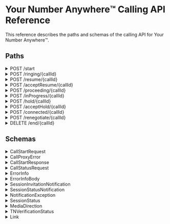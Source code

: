 # Your Number Anywhere™️ Calling API Reference

This reference describes the paths and schemas of the calling API for Your Number Anywhere™️.

## Paths

<details>
  <summary><a id="start">POST /start</a></summary>
<br />
  
**Description**: start a call using the specified from/to number

**Parameters**

| Name | Located in | Description | Required | Schema |
| ---- | ---------- | ----------- | -------- | ---- |
| Authorization | header | Your access token as Bearer Token | Yes | string |
| X-Authorization | header | PoP token generated for every request | No | string |
| x-transaction-id | header | The transaction ID is GUID. Represents the API transaction, for use in debugging. | No | string |

**Responses**

| Code | Description | Content Type | Schema |
| ---- | ----------- | ------------ | ------ |
| 200 | OK | application/json | [ErrorInfo](#ErrorInfo) object |
| 400 | Invalid input | application/json | [ErrorInfo](#ErrorInfo) object |
| 401 | Unauthorized | application/json | [ErrorInfo](#ErrorInfo) object |
| 403 | Forbidden | application/json | [ErrorInfo](#ErrorInfo) object |
| 404 | Not found | application/json | [ErrorInfo](#ErrorInfo) object |
| 408 | Request Timeout | application/json | [ErrorInfo](#ErrorInfo) object |
| 500 | Service unavailable | application/json | [ErrorInfo](#ErrorInfo) object |

</details>

<details>
  <summary><a id="ringing">POST /ringing/{callId}</a></summary>
<br />
  
**Description:** update call status to ringing

**Parameters**

| Name | Located in | Description | Required | Schema |
| ---- | ---------- | ----------- | -------- | ---- |
| Authorization | header | Your access token as Bearer Token | Yes | string |
| X-Authorization | header | PoP token generated for every request | Yes | string |
| x-transaction-id | header | The transaction ID is GUID. Represents the API transaction, for use in debugging. | No | string |
| callId | path | callId | Yes | string |

**Responses**

| Code | Description | Content Type | Schema |
| ---- | ----------- | ------------ | ------ |
| 200 | OK | application/json | [ErrorInfo](#ErrorInfo) object |
| 400 | Invalid input | application/json | [ErrorInfo](#ErrorInfo) object |
| 401 | Unauthorized | application/json | [ErrorInfo](#ErrorInfo) object |
| 403 | Forbidden | application/json | [ErrorInfo](#ErrorInfo) object |
| 404 | Not found | application/json | [ErrorInfo](#ErrorInfo) object |
| 408 | Request Timeout | application/json | [ErrorInfo](#ErrorInfo) object |
| 500 | Service unavailable | application/json | [ErrorInfo](#ErrorInfo) object |

</details>

<details>
  <summary><a id="resume">POST /resume/{callId}</a></summary>
<br />
  
**Description:** update call status to Resume

**Parameters**

| Name | Located in | Description | Required | Schema |
| ---- | ---------- | ----------- | -------- | ---- |
| Authorization | header | Your access token as Bearer Token | Yes | string |
| X-Authorization | header | PoP token generated for every request | Yes | string |
| x-transaction-id | header | The transaction ID is GUID. Represents the API transaction, for use in debugging. | No | string |
| callId | path | callId | Yes | string |

**Responses**

| Code | Description | Content Type | Schema |
| ---- | ----------- | ------------ | ------ |
| 200 | OK | application/json | [ErrorInfo](#ErrorInfo) object |
| 400 | Invalid input | application/json | [ErrorInfo](#ErrorInfo) object |
| 401 | Unauthorized | application/json | [ErrorInfo](#ErrorInfo) object |
| 403 | Forbidden | application/json | [ErrorInfo](#ErrorInfo) object |
| 404 | Not found | application/json | [ErrorInfo](#ErrorInfo) object |
| 408 | Request Timeout | application/json | [ErrorInfo](#ErrorInfo) object |
| 500 | Service unavailable | application/json | [ErrorInfo](#ErrorInfo) object |

</details>

<details>
  <summary><a id="acceptResume">POST /acceptResume/{callId}</a></summary>
<br />
  
**Description:** Accept Resume request

**Parameters**

| Name | Located in | Description | Required | Schema |
| ---- | ---------- | ----------- | -------- | ---- |
| Authorization | header | Your access token as Bearer Token | Yes | string |
| X-Authorization | header | PoP token generated for every request | Yes | string |
| x-transaction-id | header | The transaction ID is GUID. Represents the API transaction, for use in debugging. | No | string |
| callId | path | callId | Yes | string |

**Responses**

| Code | Description | Content Type | Schema |
| ---- | ----------- | ------------ | ------ |
| 200 | OK | application/json | [ErrorInfo](#ErrorInfo) object |
| 400 | Invalid input | application/json | [ErrorInfo](#ErrorInfo) object |
| 401 | Unauthorized | application/json | [ErrorInfo](#ErrorInfo) object |
| 403 | Forbidden | application/json | [ErrorInfo](#ErrorInfo) object |
| 404 | Not found | application/json | [ErrorInfo](#ErrorInfo) object |
| 408 | Request Timeout | application/json | [ErrorInfo](#ErrorInfo) object |
| 500 | Service unavailable | application/json | [ErrorInfo](#ErrorInfo) object |

</details>

<details>
  <summary><a id="proceeding">POST /proceeding/{callId}</a></summary>
<br />
  
**Description:** update call status to Proceeding

**Parameters**

| Name | Located in | Description | Required | Schema |
| ---- | ---------- | ----------- | -------- | ---- |
| Authorization | header | Your access token as Bearer Token | Yes | string |
| X-Authorization | header | PoP token generated for every request | Yes | string |
| x-transaction-id | header | The transaction ID is GUID. Represents the API transaction, for use in debugging. | No | string |
| callId | path | callId | Yes | string |

**Responses**

| Code | Description | Content Type | Schema |
| ---- | ----------- | ------------ | ------ |
| 200 | OK | application/json | [ErrorInfo](#ErrorInfo) object |
| 400 | Invalid input | application/json | [ErrorInfo](#ErrorInfo) object |
| 401 | Unauthorized | application/json | [ErrorInfo](#ErrorInfo) object |
| 403 | Forbidden | application/json | [ErrorInfo](#ErrorInfo) object |
| 404 | Not found | application/json | [ErrorInfo](#ErrorInfo) object |
| 408 | Request Timeout | application/json | [ErrorInfo](#ErrorInfo) object |
| 500 | Service unavailable | application/json | [ErrorInfo](#ErrorInfo) object |

</details>

<details>
  <summary><a id="inProgress">POST /inProgress/{callId}</a></summary>
<br />
  
**Description:** update call status to InProgress

**Parameters**

| Name | Located in | Description | Required | Schema |
| ---- | ---------- | ----------- | -------- | ---- |
| Authorization | header | Your access token as Bearer Token | Yes | string |
| X-Authorization | header | PoP token generated for every request | Yes | string |
| x-transaction-id | header | The transaction ID is GUID. Represents the API transaction, for use in debugging. | No | string |
| callId | path | callId | Yes | string |

**Responses**

| Code | Description | Content Type | Schema |
| ---- | ----------- | ------------ | ------ |
| 200 | OK | application/json | [ErrorInfo](#ErrorInfo) object |
| 400 | Invalid input | application/json | [ErrorInfo](#ErrorInfo) object |
| 401 | Unauthorized | application/json | [ErrorInfo](#ErrorInfo) object |
| 403 | Forbidden | application/json | [ErrorInfo](#ErrorInfo) object |
| 404 | Not found | application/json | [ErrorInfo](#ErrorInfo) object |
| 408 | Request Timeout | application/json | [ErrorInfo](#ErrorInfo) object |
| 500 | Service unavailable | application/json | [ErrorInfo](#ErrorInfo) object |

</details>

<details>
  <summary><a id="hold">POST /hold/{callId}</a></summary>
<br />
  
**Description:** update call status to Hold

**Parameters**

| Name | Located in | Description | Required | Schema |
| ---- | ---------- | ----------- | -------- | ---- |
| Authorization | header | Your access token as Bearer Token | Yes | string |
| X-Authorization | header | PoP token generated for every request | Yes | string |
| x-transaction-id | header | The transaction ID is GUID. Represents the API transaction, for use in debugging. | No | string |
| callId | path | callId | Yes | string |

**Responses**

| Code | Description | Content Type | Schema |
| ---- | ----------- | ------------ | ------ |
| 200 | OK | application/json | [ErrorInfo](#ErrorInfo) object |
| 400 | Invalid input | application/json | [ErrorInfo](#ErrorInfo) object |
| 401 | Unauthorized | application/json | [ErrorInfo](#ErrorInfo) object |
| 403 | Forbidden | application/json | [ErrorInfo](#ErrorInfo) object |
| 404 | Not found | application/json | [ErrorInfo](#ErrorInfo) object |
| 408 | Request Timeout | application/json | [ErrorInfo](#ErrorInfo) object |
| 500 | Service unavailable | application/json | [ErrorInfo](#ErrorInfo) object |

</details>

<details>
  <summary><a id="acceptHold">POST /acceptHold/{callId}</a></summary>
<br />
  
**Description:** Accept hold request

**Parameters**

| Name | Located in | Description | Required | Schema |
| ---- | ---------- | ----------- | -------- | ---- |
| Authorization | header | Your access token as Bearer Token | Yes | string |
| X-Authorization | header | PoP token generated for every request | Yes | string |
| x-transaction-id | header | The transaction ID is GUID. Represents the API transaction, for use in debugging. | No | string |
| callId | path | callId | Yes | string |

**Responses**

| Code | Description | Content Type | Schema |
| ---- | ----------- | ------------ | ------ |
| 200 | OK | application/json | [ErrorInfo](#ErrorInfo) object |
| 400 | Invalid input | application/json | [ErrorInfo](#ErrorInfo) object |
| 401 | Unauthorized | application/json | [ErrorInfo](#ErrorInfo) object |
| 403 | Forbidden | application/json | [ErrorInfo](#ErrorInfo) object |
| 404 | Not found | application/json | [ErrorInfo](#ErrorInfo) object |
| 408 | Request Timeout | application/json | [ErrorInfo](#ErrorInfo) object |
| 500 | Service unavailable | application/json | [ErrorInfo](#ErrorInfo) object |

</details>

<details>
  <summary><a id="connected">POST /connected/{callId}</a></summary>
<br />
  
**Description:** update call status to Connected

**Parameters**

| Name | Located in | Description | Required | Schema |
| ---- | ---------- | ----------- | -------- | ---- |
| Authorization | header | Your access token as Bearer Token | Yes | string |
| X-Authorization | header | PoP token generated for every request | Yes | string |
| x-transaction-id | header | The transaction ID is GUID. Represents the API transaction, for use in debugging. | No | string |
| callId | path | callId | Yes | string |

**Responses**

| Code | Description | Content Type | Schema |
| ---- | ----------- | ------------ | ------ |
| 200 | OK | application/json | [ErrorInfo](#ErrorInfo) object |
| 400 | Invalid input | application/json | [ErrorInfo](#ErrorInfo) object |
| 401 | Unauthorized | application/json | [ErrorInfo](#ErrorInfo) object |
| 403 | Forbidden | application/json | [ErrorInfo](#ErrorInfo) object |
| 404 | Not found | application/json | [ErrorInfo](#ErrorInfo) object |
| 408 | Request Timeout | application/json | [ErrorInfo](#ErrorInfo) object |
| 500 | Service unavailable | application/json | [ErrorInfo](#ErrorInfo) object |

</details>

<details>
  <summary><a id="renegotiate">POST /renegotiate/{callId}</a></summary>
<br />
  
**Description:** update call status to for sdp renegotiation

**Parameters**

| Name | Located in | Description | Required | Schema |
| ---- | ---------- | ----------- | -------- | ---- |
| Authorization | header | Your access token as Bearer Token | Yes | string |
| X-Authorization | header | PoP token generated for every request | Yes | string |
| x-transaction-id | header | The transaction ID is GUID. Represents the API transaction, for use in debugging. | No | string |
| callId | path | callId | Yes | string |

**Responses**

| Code | Description | Content Type | Schema |
| ---- | ----------- | ------------ | ------ |
| 200 | OK | application/json | [ErrorInfo](#ErrorInfo) object |
| 400 | Invalid input | application/json | [ErrorInfo](#ErrorInfo) object |
| 401 | Unauthorized | application/json | [ErrorInfo](#ErrorInfo) object |
| 403 | Forbidden | application/json | [ErrorInfo](#ErrorInfo) object |
| 404 | Not found | application/json | [ErrorInfo](#ErrorInfo) object |
| 408 | Request Timeout | application/json | [ErrorInfo](#ErrorInfo) object |
| 500 | Service unavailable | application/json | [ErrorInfo](#ErrorInfo) object |

</details>

<details>
  <summary><a id="end">DELETE /end/{callId}</a></summary>
<br />
  
**Description:** end call

**Parameters**

| Name | Located in | Description | Required | Schema |
| ---- | ---------- | ----------- | -------- | ---- |
| Authorization | header | Your access token as Bearer Token | Yes | string |
| X-Authorization | header | PoP token generated for every request | Yes | string |
| x-transaction-id | header | The transaction ID is GUID. Represents the API transaction, for use in debugging. | No | string |
| conference | header | conference | No | string |
| reason | header | reason for ending call | No | string |
| callId | path | callId | Yes | string |

**Responses**

| Code | Description | Content Type | Schema |
| ---- | ----------- | ------------ | ------ |
| 200 | OK | application/json | [ErrorInfo](#ErrorInfo) object |
| 400 | Invalid input | application/json | [ErrorInfo](#ErrorInfo) object |
| 401 | Unauthorized | application/json | [ErrorInfo](#ErrorInfo) object |
| 403 | Forbidden | application/json | [ErrorInfo](#ErrorInfo) object |
| 404 | Not found | application/json | [ErrorInfo](#ErrorInfo) object |
| 408 | Request Timeout | application/json | [ErrorInfo](#ErrorInfo) object |
| 500 | Service unavailable | application/json | [ErrorInfo](#ErrorInfo) object |

</details>

## Schemas

<details>
  <summary><a id="CallStartRequest">CallStartRequest</a></summary>
<br />
  
Type: object

Properties: (required properties indicated with *)
| Property | Type | Description | Example |
| -------- | ---- | ----------- | ------- |
| to* | string | Destination address/msisdn | 14254369410 |
| from* | string | Originator address/msisdn | 14254369410 |
| sdp* | string | SDP (Session Description Protocol) Offer | example |
| clientCorrelator | string | Unique identifier used for any service requests for a given call | a777980f-9e7a-4f4a-ae26-22feb3964399 |    

</details>

<details>
  <summary><a id="CallProxyError">CallProxyError</a></summary>
<br />
  
Type: object

Properties: (required properties indicated with *)
| Property | Type | Description | Default |
| -------- | ---- | ----------- | ------- |
| returnCode | integer | return code , can be different from http response code | 500 |
| status | string | status message | INTERNAL_SERVER_ERROR |

</details>

<details>
  <summary><a id="CallStartResponse">CallStartResponse</a></summary>
<br />

Description: Response for Start Call API

Type: object

Properties: (required properties indicated with *)
| Property | Type | Description | Example |
| -------- | ---- | ----------- | ------- |
| to* | string | msisdn to call | 14254369410 |
| from* | string | msisdn calling from | 14254369410 |
| callId* | string | Unique identifier for created call | 0AEE1B58BAEEDA3EABA42B32EBB3DFE08B9CAF405EAF8EEDDEFADF20FE987F404EFC3ECE1BDE7F80BE8D |
| clientCorrelator | string | Unique identifier used for any service requests for a given call | a777980f-9e7a-4f4a-ae26-22feb3964399 |

</details>

<details>
  <summary><a id="CallStatusRequest">CallStatusRequest</a></summary>
<br />

Type: object

Properties:
| Property | Type |
| -------- | ---- |
| sdp | string |

</details>

<details>
  <summary><a id="ErrorInfo">ErrorInfo</a></summary>
<br />

Type: object

Properties:
| Property | Type |
| -------- | ---- |
| errors | array of [ErrorInfoBody](#ErrorInfoBody) objects |

</details>

<details>
  <summary><a id="ErrorInfoBody">ErrorInfoBody</a></summary>
<br />

Type: object

Properties:
| Property | Type | Description |
| -------- | ---- | ----------- |
| reasonCode | string | Error identification code |
| systemMessage | string | System message error |
| userMessage | string | Detailed error description |

</details>

<details>
  <summary><a id="SessionInvitationNotification">SessionInvitationNotification</a></summary>
<br />

Description: When MO starts the call using '/start' MT receives IncomingCallNotification over WSS. So please make sure to have the WSS open on MT. Use this schema to parse the notification. Do not include offer as part of model data to parse the json, since it has inconsistentcy to represent mediaIndicator items. 

Type: object

Properties: (required properties indicated with *)
| Property | Type | Description | Example |
| -------- | ---- | ----------- | ------- |
| originatorAddress* | string | Address (e.g. ‘sip’ URI, ‘tel’ URI, ‘acr’ URI) of the originator | tel:+911234567890 |
| originatorName | string | Friendly name of the call originator | originator |
| receiverAddress | string | Address (e.g. ‘sip’ URI, ‘tel’ URI, ‘acr’ URI) of the originator | tel:+911234567899 |
| receiverName | string | Friendly name of the call receiver | receive |
| callObjectRef | string | The reference to the call object |  |
| sdp | string | optional. SDP |   |
| verificationStatus | TNVerificationStatus object |   |   |
| serverCorrelator | string | A correlator that the server instructs the client to use for end to end correlation. The server shall use the end to end correlator generated by the network to signal the client to use it for end to end correlation. This field can be used in the Quality-of-Experience (QoE) reports |  |

</details>

<details>
  <summary><a id="SessionStatusNotification">SessionStatusNotification</a></summary>
<br />

Description: When MO starts the call using '/start' MT receives IncomingCallNotification over WSS. MO recieves further call status notifications, e.g. Ringing, InProgress, Connected, etc. over WSS. So please make sure to have the WSS open on MO. Use this schema to parse the notification.

Type: object

Properties:
| Property | Type | Description |
| -------- | ---- | ----------- |
| status* | SessionStatus object |  |
| responseCode | integer | Indicates corresponding SIP response code, mainly used for provisional responses (status set to InProgress) |
| sdp | string | SDP |
| receiverName | string | Name of the receiver |
| receiverAddress | string | Address (e.g. ‘sip’ URI, ‘tel’ URI, ‘acr’ URI) of the receiver |
| callObjectRef | string | Call object reference in URL format |
| transferTargetName | string | Name of the participant to whom the call has been transferred |
| transferTargetAddress | string | Address of the participant to whom the call has been transferred in URL format |
| diversionAddress | string | format: URL |
| notificationReference | object | properties: epochTime (integer), notificationId (integer), sequenceNumber (integer) |
| epochTime | integer |  |
| sdpNegotiationSerializationAckRequired | string |  |
| requestError | object | properties: serviceException (NotificationException object), policyException (NotificationException object), link (Link object) |
| earlyMediaDirection | string |  |
| reason | string |  |

</details>

<details>
  <summary><a id="NotificationException">NotificationException</a></summary>
<br />

Type: object

Properties:
| Property | Type |
| -------- | ---- |
| text | string |
| messageId | string |
| variable | string |
| suggestedAction | string |

</details>

<details>
  <summary><a id="SessionStatus">SessionStatus</a></summary>
<br />

Type: string

Possible Values:
- Initial
- InProgress
- Ringing
- Proceeding
- Connected
- Terminated
- Hold
- Resume
- SessionCancelled
- Declined
- Failed
- Waiting
- NoAnswer
- NotReachable
- Busy
- Forwarded
- UpgradeToMeetingInitiated
- UpgradeToMeetingInProgress
- UpgradeToMeetingSuccess
- UpgradeToMeetingFailed

</details>


<details>
  <summary><a id="MediaDirection">MediaDirection</a></summary>
<br />

Description: The direction of the media. MUST be instantiated if “type” is equal to “audio” or “video”. The default is “SendRecv”.

Type: string

Possible Values:
- SendRecv
- SendOnly
- RecvOnly
- Inactive

</details>      

<details>
  <summary><a id="TNVerificationStatus">TNVerificationStatus</a></summary>
<br />

Description: This enumeration defines the possible values to indicate originator telephone number verification status.

Type: string

Possible Values:
- TN-Validation-Passed
- TN-Validation-Failed
- No-TN-Validation

</details>

<details>
  <summary><a id="LinkSchema">Link</a></summary>
<br />

Type: object

Properties:
| Property | Type | Description |
| -------- | ---- | ----------- |
| rel | string | Describes the relationship between the URI and the resource |
| href | string | URI in URL format |

</details>
